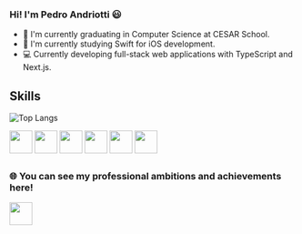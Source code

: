 ### Hi! I'm Pedro Andriotti 😃

- 🌱 I'm currently graduating in Computer Science at CESAR School.
- 📱 I'm currently studying Swift for iOS development.
- 💻 Currently developing full-stack web applications with TypeScript and Next.js.


## Skills

![Top Langs](https://github-readme-stats.vercel.app/api/top-langs/?username=pedroandriottii&hide_progress=false)

<div>
  <img align="center" height="40" weight="50" src="https://cdn.jsdelivr.net/gh/devicons/devicon@latest/icons/swift/swift-original.svg" />      
  <img align="center" height="40" weight="50" src="https://cdn.jsdelivr.net/gh/devicons/devicon@latest/icons/typescript/typescript-original.svg" />       
  <img align="center" height="40" weight="50" src="https://cdn.jsdelivr.net/gh/devicons/devicon@latest/icons/nextjs/nextjs-original-wordmark.svg" />
  <img align="center" height="40" weight="50" src="https://cdn.jsdelivr.net/gh/devicons/devicon@latest/icons/react/react-original-wordmark.svg" /> 
  <img align="center" height="40" weight="50" src="https://cdn.jsdelivr.net/gh/devicons/devicon/icons/python/python-original.svg" />
  <img align="center" height="40" weight="50" src="https://cdn.jsdelivr.net/gh/devicons/devicon/icons/django/django-plain.svg" />
</div>


##          
### 🌐 You can see my professional ambitions and achievements here!
</div>
  <a href="https://www.linkedin.com/in/pedroandriotti/"><img align="center" height="40" weight="50" src="https://cdn.jsdelivr.net/gh/devicons/devicon/icons/linkedin/linkedin-original.svg" /></a>
<div>

